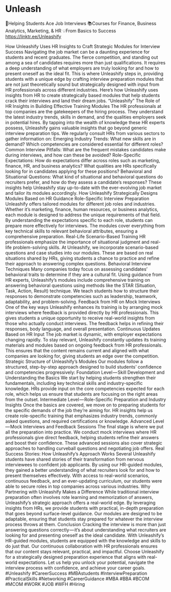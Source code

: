 # Unleash
🚀Helping Students Ace Job Interviews 📚Courses for Finance, Business Analytics, Marketing, &amp; HR 💡From Basics to Success https://linktr.ee/Unleashify

How Unleashify Uses HR Insights to Craft Strategic Modules for Interview Success
Navigating the job market can be a daunting experience for students and recent graduates. The fierce competition, and standing out among a sea of candidates requires more than just qualifications. It requires a deep understanding of what employers are truly looking for and how to present oneself as the ideal fit. This is where Unleashify steps in, providing students with a unique edge by crafting interview preparation modules that are not just theoretically sound but strategically designed with input from HR professionals across different industries.
Here’s how Unleashify uses insights from HR to create strategically based modules that help students crack their interviews and land their dream jobs.
“Unleashify”
The Role of HR Insights in Building Effective Training Modules
The HR professionals at top companies are the gatekeepers of the hiring process. They understand the latest industry trends, skills in demand, and the qualities employers seek in potential hires. By tapping into the wealth of knowledge these HR experts possess, Unleashify gains valuable insights that go beyond generic interview preparation tips.
We regularly consult HRs from various sectors to gather information on:
Emerging Industry Trends: What new skills are in demand? Which competencies are considered essential for different roles?
Common Interview Pitfalls: What are the frequent mistakes candidates make during interviews, and how can these be avoided?
Role-Specific Expectations: How do expectations differ across roles such as marketing, finance, HR, and business analytics? What qualities are HRs specifically looking for in candidates applying for these positions?
Behavioral and Situational Questions: What kind of situational and behavioral questions do recruiters prefer, and how do they assess a candidate’s responses?
These insights help Unleashify stay up-to-date with the ever-evolving job market and tailor its modules accordingly.
How Unleashify Strategically Designs Modules Based on HR Guidance
Role-Specific Interview Preparation
Unleashify offers tailored modules for different job roles and industries. Whether it’s marketing, finance, human resources, or business analytics, each module is designed to address the unique requirements of that field. By understanding the expectations specific to each role, students can prepare more effectively for interviews. The modules cover everything from key technical skills to relevant behavioral attributes, ensuring a comprehensive preparation.
Real-Life Scenario-Based Training
HR professionals emphasize the importance of situational judgment and real-life problem-solving skills. At Unleashify, we incorporate scenario-based questions and case studies into our modules. These are based on real situations shared by HRs, giving students a chance to practice and refine their approach to answering complex questions.
Behavioral Interview Techniques
Many companies today focus on assessing candidates’ behavioral traits to determine if they are a cultural fit. Using guidance from HR experts, Unleashify’s modules include comprehensive training on answering behavioral questions using methods like the STAR (Situation, Task, Action, Result) technique. We teach students how to structure their responses to demonstrate competencies such as leadership, teamwork, adaptability, and problem-solving.
Feedback from HR on Mock Interviews
One of the key ways Unleashify enhances its training is by arranging mock interviews where feedback is provided directly by HR professionals. This gives students a unique opportunity to receive real-world insights from those who actually conduct interviews. The feedback helps in refining their responses, body language, and overall presentation.
Continuous Updates Based on HR Input
The job market is dynamic, with employer expectations changing rapidly. To stay relevant, Unleashify constantly updates its training materials and modules based on ongoing feedback from HR professionals. This ensures that the content remains current and aligned with what companies are looking for, giving students an edge over the competition.
Strategic Structure of Unleashify’s Modules
Our modules follow a structured, step-by-step approach designed to build students’ confidence and competencies progressively:
Foundation Level — Skill Development and Understanding the Basics
We start by helping students strengthen their fundamentals, including key technical skills and industry-specific knowledge. HRs provide input on the core competencies expected for each role, which helps us ensure that students are focusing on the right areas from the outset.
Intermediate Level — Role-Specific Preparation and Industry Insights
Once the basics are covered, we move on to preparing students for the specific demands of the job they’re aiming for. HR insights help us create role-specific training that emphasizes industry trends, commonly asked questions, and required certifications or knowledge.
Advanced Level — Mock Interviews and Feedback Sessions
The final stage is where we put all the preparation into practice. We conduct mock interviews where HR professionals give direct feedback, helping students refine their answers and boost their confidence. These advanced sessions also cover strategic approaches to handling curveball questions and negotiating job offers.
Real Success Stories: How Unleashify’s Approach Works
Several Unleashify students have shared stories of their transformation from nervous interviewees to confident job applicants. By using our HR-guided modules, they gained a better understanding of what recruiters look for and how to present themselves effectively. With access to real-world scenarios, continuous feedback, and an ever-updating curriculum, our students were able to secure roles in top companies across various industries.
Why Partnering with Unleashify Makes a Difference
While traditional interview preparation often involves rote learning and memorization of answers, Unleashify’s strategic approach offers a real-world edge. By leveraging insights from HRs, we provide students with practical, in-depth preparation that goes beyond surface-level guidance. Our modules are designed to be adaptable, ensuring that students stay prepared for whatever the interview process throws at them.
Conclusion
Cracking the interview is more than just answering questions correctly — it’s about understanding what recruiters are looking for and presenting oneself as the ideal candidate. With Unleashify’s HR-guided modules, students are equipped with the knowledge and skills to do just that. Our continuous collaboration with HR professionals ensures that our content stays relevant, practical, and impactful.
Choose Unleashify for a strategically designed preparation experience that aligns with real-world expectations. Let us help you unlock your potential, navigate the interview process with confidence, and achieve your career goals.
#Unleashify #CareerSuccess #MBAstudents #InterviewPreparation #PracticalSkills #Networking #CareerGuidance #MBA #BBA #BCOM #MCOM #WORK #JOB #WFH #Hiring

